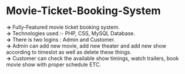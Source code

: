 # Movie-Ticket-Booking-System

**->** Fully-Featured movie ticket booking system.  
**->** Technologies used :- PHP, CSS, MySQL Database.  
**->** There is two logins : Admin and Customer.  
**->** Admin can add new movie, add new theater and add new show according to timeslot as well as delete these things.  
**->** Customer can check the available show timings, watch trailers, book movie show with proper schedule ETC.  
